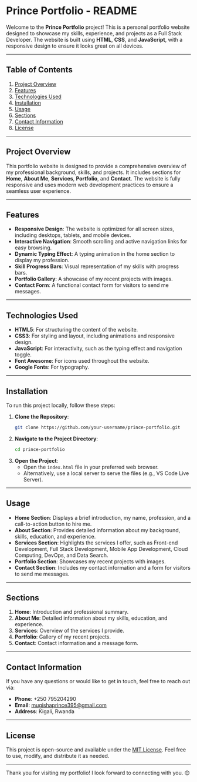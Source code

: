 # Prince Portfolio - README

Welcome to the **Prince Portfolio** project! This is a personal portfolio website designed to showcase my skills, experience, and projects as a Full Stack Developer. The website is built using **HTML**, **CSS**, and **JavaScript**, with a responsive design to ensure it looks great on all devices.

---

## Table of Contents
1. [Project Overview](#project-overview)
2. [Features](#features)
3. [Technologies Used](#technologies-used)
4. [Installation](#installation)
5. [Usage](#usage)
6. [Sections](#sections)
7. [Contact Information](#contact-information)
8. [License](#license)

---

## Project Overview
This portfolio website is designed to provide a comprehensive overview of my professional background, skills, and projects. It includes sections for **Home**, **About Me**, **Services**, **Portfolio**, and **Contact**. The website is fully responsive and uses modern web development practices to ensure a seamless user experience.

---

## Features
- **Responsive Design**: The website is optimized for all screen sizes, including desktops, tablets, and mobile devices.
- **Interactive Navigation**: Smooth scrolling and active navigation links for easy browsing.
- **Dynamic Typing Effect**: A typing animation in the home section to display my profession.
- **Skill Progress Bars**: Visual representation of my skills with progress bars.
- **Portfolio Gallery**: A showcase of my recent projects with images.
- **Contact Form**: A functional contact form for visitors to send me messages.

---

## Technologies Used
- **HTML5**: For structuring the content of the website.
- **CSS3**: For styling and layout, including animations and responsive design.
- **JavaScript**: For interactivity, such as the typing effect and navigation toggle.
- **Font Awesome**: For icons used throughout the website.
- **Google Fonts**: For typography.

---

## Installation
To run this project locally, follow these steps:

1. **Clone the Repository**:
   ```bash
   git clone https://github.com/your-username/prince-portfolio.git
   ```
2. **Navigate to the Project Directory**:
   ```bash
   cd prince-portfolio
   ```
3. **Open the Project**:
   - Open the `index.html` file in your preferred web browser.
   - Alternatively, use a local server to serve the files (e.g., VS Code Live Server).

---

## Usage
- **Home Section**: Displays a brief introduction, my name, profession, and a call-to-action button to hire me.
- **About Section**: Provides detailed information about my background, skills, education, and experience.
- **Services Section**: Highlights the services I offer, such as Front-end Development, Full Stack Development, Mobile App Development, Cloud Computing, DevOps, and Data Search.
- **Portfolio Section**: Showcases my recent projects with images.
- **Contact Section**: Includes my contact information and a form for visitors to send me messages.

---

## Sections
1. **Home**: Introduction and professional summary.
2. **About Me**: Detailed information about my skills, education, and experience.
3. **Services**: Overview of the services I provide.
4. **Portfolio**: Gallery of my recent projects.
5. **Contact**: Contact information and a message form.

---

## Contact Information
If you have any questions or would like to get in touch, feel free to reach out via:
- **Phone**: +250 795204290
- **Email**: mugishaprince395@gmail.com
- **Address**: Kigali, Rwanda

---

## License
This project is open-source and available under the [MIT License](LICENSE). Feel free to use, modify, and distribute it as needed.

---

Thank you for visiting my portfolio! I look forward to connecting with you. 😊

